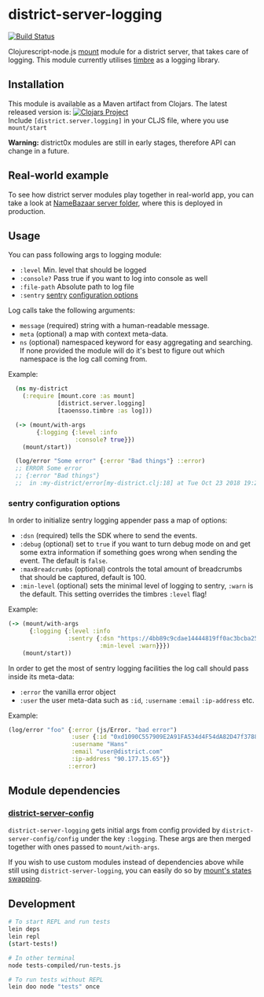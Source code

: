 # district-server-logging

[![Build Status](https://travis-ci.org/district0x/district-server-logging.svg?branch=master)](https://travis-ci.org/district0x/district-server-logging)

Clojurescript-node.js [mount](https://github.com/tolitius/mount) module for a district server, that takes care of logging. This module currently utilises [timbre](https://github.com/ptaoussanis/timbre) as a logging library.

## Installation
This module is available as a Maven artifact from Clojars. The latest released version is:
[![Clojars Project](https://img.shields.io/clojars/v/district0x/district-server-logging.svg)](https://clojars.org/district0x/district-server-logging)
<br>
Include `[district.server.logging]` in your CLJS file, where you use `mount/start`

**Warning:** district0x modules are still in early stages, therefore API can change in a future.

## Real-world example
To see how district server modules play together in real-world app, you can take a look at [NameBazaar server folder](https://github.com/district0x/name-bazaar/tree/master/src/name_bazaar/server), 
where this is deployed in production.

## Usage
You can pass following args to logging module: 
* `:level` Min. level that should be logged
* `:console?` Pass true if you want to log into console as well
* `:file-path` Absolute path to log file
* `:sentry` [sentry](https://sentry.io/) [configuration options](#sentry)

Log calls take the following arguments:

* `message` (required) string with a human-readable message.
* `meta` (optional) a map with context meta-data.
* `ns` (optional) namespaced keyword for easy aggregating and searching. If none provided the module will do it's best to figure out which namespace is the log call coming from. 

Example:

```clojure
  (ns my-district
    (:require [mount.core :as mount]
              [district.server.logging]
              [taoensso.timbre :as log]))

  (-> (mount/with-args
        {:logging {:level :info
                   :console? true}})
    (mount/start))

  (log/error "Some error" {:error "Bad things"} ::error)
  ;; ERROR Some error 
  ;; {:error "Bad things"}
  ;;  in :my-district/error[my-district.clj:18] at Tue Oct 23 2018 19:20:20 GMT+0200 (CEST)
```

### <a name="sentry"> sentry configuration options
In order to initialize sentry logging appender pass a map of options:

* `:dsn` (required) tells the SDK where to send the events.
* `:debug` (optional) set to `true` if you want to turn debug mode on and get some extra information if something goes wrong when sending the event. The default is `false`. 
* `:maxBreadcrumbs` (optional) controls the total amount of breadcrumbs that should be captured, default is 100.
* `:min-level` (optional) sets the minimal level of logging to sentry, `:warn` is the default. This setting overrides the timbres `:level` flag!

Example:

```clojure
(-> (mount/with-args
      {:logging {:level :info
                 :sentry {:dsn "https://4bb89c9cdae14444819ff0ac3bcba253@sentry.io/1306960"
                          :min-level :warn}}})
    (mount/start))
```

In order to get the most of sentry logging facilities the log call should pass inside its meta-data:

* `:error` the vanilla error object 
* `:user` the user meta-data such as `:id`, `:username` `:email` `:ip-address` etc.

Example:

```clojure
(log/error "foo" {:error (js/Error. "bad error") 
                  :user {:id "0xd1090C557909E2A91FA534d4F54dA82D47f3788e"
                  :username "Hans"
                  :email "user@district.com"
                  :ip-address "90.177.15.65"}} 
                 ::error)
```

## Module dependencies

### [district-server-config](https://github.com/district0x/district-server-config)
`district-server-logging` gets initial args from config provided by `district-server-config/config` under the key `:logging`. These args are then merged together with ones passed to `mount/with-args`.

If you wish to use custom modules instead of dependencies above while still using `district-server-logging`, you can easily do so by [mount's states swapping](https://github.com/tolitius/mount#swapping-states-with-states).
## Development
```bash
# To start REPL and run tests
lein deps
lein repl
(start-tests!)

# In other terminal
node tests-compiled/run-tests.js

# To run tests without REPL
lein doo node "tests" once
```
